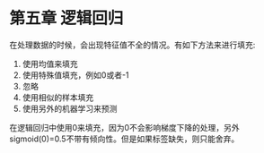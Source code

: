 # 第五章 逻辑回归
在处理数据的时候，会出现特征值不全的情况。有如下方法来进行填充:

1. 使用均值来填充
2. 使用特殊值填充，例如0或者-1
3. 忽略
4. 使用相似的样本填充
5. 使用另外的机器学习来预测

在逻辑回归中使用0来填充，因为0不会影响梯度下降的处理，另外sigmoid(0)=0.5不带有倾向性。但是如果标签缺失，则只能舍弃。